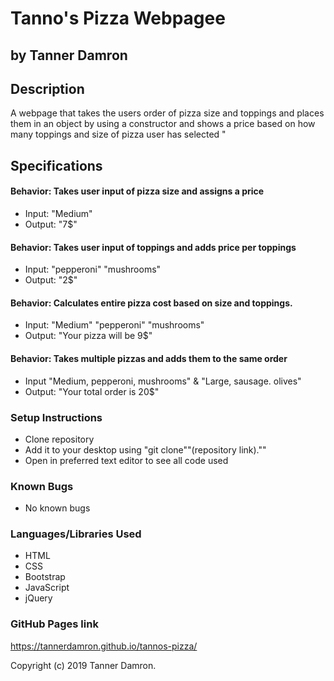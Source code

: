 # Tanno's Pizza Webpagee
## by Tanner Damron

## Description
A webpage that takes the users order of pizza size and toppings and places them in an object by using a constructor and shows a price based on how many toppings and size of pizza user has selected "

## Specifications

#### Behavior: Takes user input of pizza size and assigns a price
* Input: "Medium"
* Output: "7$"

#### Behavior: Takes user input of toppings and adds price per toppings
* Input: "pepperoni" "mushrooms"
* Output: "2$"

#### Behavior: Calculates entire pizza cost based on size and toppings.
* Input: "Medium" "pepperoni" "mushrooms"
* Output: "Your pizza will be 9$"

#### Behavior: Takes multiple pizzas and adds them to the same order
* Input "Medium, pepperoni, mushrooms" & "Large, sausage. olives"
* Output: "Your total order is 20$"

### Setup Instructions
* Clone repository
* Add it to your desktop using "git clone""(repository link).""
* Open in preferred text editor to see all code used

### Known Bugs
* No known bugs

### Languages/Libraries Used
* HTML
* CSS
* Bootstrap
* JavaScript
* jQuery

### GitHub Pages link
https://tannerdamron.github.io/tannos-pizza/

Copyright (c) 2019 Tanner Damron.
